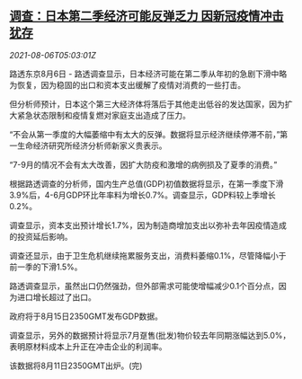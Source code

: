 <!--1628227863000-->
[调查：日本第二季经济可能反弹乏力 因新冠疫情冲击犹存](https://cn.reuters.com/article/poll-japan-q2-gdp-0806-idCNKBS2F70FX)
------

<div><i>2021-08-06T05:03:01Z</i></div><p>路透东京8月6日 - 路透调查显示，日本经济可能在第二季从年初的急剧下滑中略为恢复，因为稳固的出口和资本支出缓解了疫情对消费的一些打击。</p><p>但分析师预计，日本这个第三大经济体将落后于其他走出低谷的发达国家，因为扩大紧急状态限制和疫情复燃对家庭支出造成了压力。</p><p>“不会从第一季度的大幅萎缩中有太大的反弹。数据将显示经济继续停滞不前，”第一生命经济研究所经济分析师新家义贵表示。</p><p>“7-9月的情况不会有太大改善，因扩大防疫和激增的病例损及了夏季的消费。”</p><p>根据路透调查的分析师，国内生产总值(GDP)初值数据将显示，在第一季度下滑3.9%后，4-6月GDP环比年率料为增长0.7%。调查显示，GDP料较上季增长0.2%。</p><p>调查显示，资本支出预计增长1.7%，因为制造商增加支出以弥补去年因疫情造成的投资延后影响。</p><p>调查还显示，由于卫生危机继续拖累服务支出，消费料萎缩0.1%，尽管降幅小于前一季的下滑1.5%。</p><p>路透调查显示，虽然出口仍然强劲，但外部需求可能使增幅减少0.1个百分点，因为进口增长超过了出口。</p><p>政府将于8月15日2350GMT发布GDP数据。</p><p>调查显示，另外的数据预计将显示7月趸售(批发)物价较去年同期涨幅达到5.0%，表明原材料成本上升正在冲击企业的利润率。</p><p>该数据将8月11日2350GMT出炉。(完)</p>
